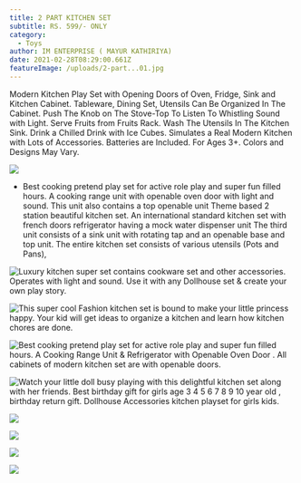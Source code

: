 ```yaml
---
title: 2 PART KITCHEN SET
subtitle: RS. 599/- ONLY
category:
  - Toys
author: IM ENTERPRISE ( MAYUR KATHIRIYA)
date: 2021-02-28T08:29:00.661Z
featureImage: /uploads/2-part...01.jpg
---
```

Modern Kitchen Play Set with Opening Doors of Oven, Fridge, Sink and Kitchen Cabinet. Tableware, Dining Set, Utensils Can Be Organized In The Cabinet. Push The Knob on The Stove-Top To Listen To Whistling Sound with Light. Serve Fruits from Fruits Rack. Wash The Utensils In The Kitchen Sink. Drink a Chilled Drink with Ice Cubes. Simulates a Real Modern Kitchen with Lots of Accessories. Batteries are Included. For Ages 3+. Colors and Designs May Vary.



![](/uploads/2-part...01.jpg)

<!--StartFragment-->

* Best cooking pretend play set for active role play and super fun filled hours. A cooking range unit with openable oven door with light and sound. This unit also contains a top openable unit Theme based 2 station beautiful kitchen set. An international standard kitchen set with french doors refrigerator having a mock water dispenser unit The third unit consists of a sink unit with rotating tap and an openable base and top unit. The entire kitchen set consists of various utensils (Pots and Pans),

<!--EndFragment-->

![Luxury kitchen super set contains cookware set and other accessories. Operates with light and sound. Use it with any Dollhouse set & create your own play story.](/uploads/2-part...03.jpg)

![This super cool Fashion kitchen set is bound to make your little princess happy. Your kid will get ideas to organize a kitchen and learn how kitchen chores are done.](/uploads/2-part...02.jpg)

![Best cooking pretend play set for active role play and super fun filled hours. A Cooking Range Unit & Refrigerator with Openable Oven Door . All cabinets of modern kitchen set are with openable doors.](/uploads/2-part...04.jpg)

![Watch your little doll busy playing with this delightful kitchen set along with her friends. Best birthday gift for girls age 3 4 5 6 7 8 9 10 year old , birthday return gift. Dollhouse Accessories kitchen playset for girls kids.](/uploads/2-part...05.jpg)

![](/uploads/2-part...06.jpg)

![](/uploads/2-part...09.jpeg)

![](/uploads/2-part...08.jpg)

![](/uploads/2-part...07.jpg)